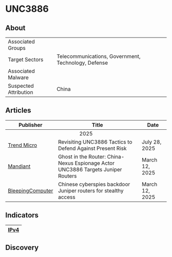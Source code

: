 <h1>UNC3886</h1>

<h2>About</h2>
<table>
  <tr>
    <td>Associated Groups</td>
    <td></td>
  </tr>
  <tr>
    <td>Target Sectors</td>
    <td>Telecommunications, Government, Technology, Defense</td>
  </tr>
  <tr>
    <td>Associated Malware</td>
    <td></td>
  </tr>
  <tr>
    <td>Suspected Attribution</td>
    <td>China</td>
  </tr>
</table>

<h2>Articles</h2>
<table>
  <thead>
    <tr>
      <th>Publisher</th>
      <th>Title</th>
      <th>Date</th>
    </tr>
  </thead>
  <tbody>
    <tr>
      <td colspan="100" align="center">2025</td>
    </tr>
    <tr>
      <td>
        <a href="https://www.trendmicro.com/en_us/research/25/g/revisiting-unc3886-tactics-to-defend-against-present-risk.html">Trend Micro</a>
      </td>
      <td>Revisiting UNC3886 Tactics to Defend Against Present Risk</td>
      <td>July 28, 2025</td>
    </tr>
    <tr>
      <td>
        <a href="https://cloud.google.com/blog/topics/threat-intelligence/china-nexus-espionage-targets-juniper-routers">Mandiant</a>
      </td>
      <td>Ghost in the Router: China-Nexus Espionage Actor UNC3886 Targets Juniper Routers</td>
      <td>March 12, 2025</td>
    </tr>
    <tr>
      <td>
        <a href="https://www.bleepingcomputer.com/news/security/chinese-cyberspies-backdoor-juniper-routers-for-stealthy-access/">BleepingComputer</a>
      </td>
      <td>Chinese cyberspies backdoor Juniper routers for stealthy access</td>
      <td>March 12, 2025</td>
    </tr>
  </tbody>
</table>

<h2>Indicators</h2>
<table>
  <thead>
    <tr>
      <th>
        <a href="https://github.com/PudgyDragon/Threat-Intel/blob/main/All/UNC3886/IPv4.txt">IPv4</a>
      </th>
    </tr>
  </thead>
</table>

<h2>Discovery</h2>
